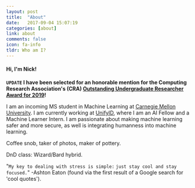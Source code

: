 ```yaml
---
layout: post
title:  "About"
date:   2017-09-04 15:07:19
categories: [about]
link: about
comments: false
icon: fa-info
tldr: Who am I?
---
```

#### Hi, I'm Nick!

__`UPDATE` I have been selected for an honorable mention for the Computing Research Association's (CRA) [Outstanding Undergraduate Researcher Award for 2019][CRA]!__

I am an incoming MS student in Machine Learning at [Carnegie Mellon University][cmu]. I am currently working at [UnifyID][unifyid], where I am an AI Fellow and a Machine Learner Intern. I am passionate about making machine learning safer and more secure, as well is integrating humanness into machine learning.

Coffee snob, taker of photos, maker of pottery.

DnD class: Wizard/Bard hybrid. 

"`My key to dealing with stress is simple:` `just stay cool and stay focused.`" -Ashton Eaton (found via the first result of a Google search for 'cool quotes').

<!--more-->

[ucsd]: https://ucsd.edu/
[cmu]: https://www.cmu.edu/
[unifyid]: https://unify.id/
[teradata]: http://www.teradata.com/
[cottrell]: http://cseweb.ucsd.edu/groups/guru/
[comeback]: https://the-comeback-community.appspot.com/
[dsc]: http://dsc.ucsd.edu/
[tesc]: http://tesc.ucsd.edu/
[ds3]: http://ds3.ucsd.edu/
[tbp]: http://tbp.ucsd.edu/
[contact]: /#contact
[NeurIPS]: http://papers.nips.cc/paper/7651-learning-from-discriminative-feature-feedback.pdf
[CRA]: https://cra.org/about/awards/outstanding-undergraduate-researcher-award/#2019
